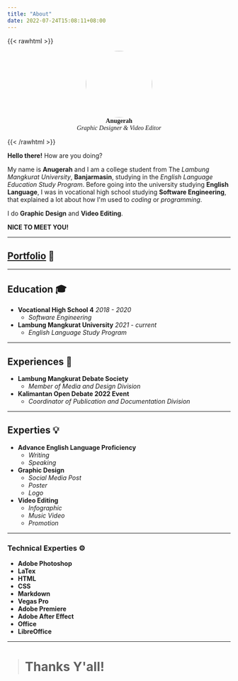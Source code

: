 ```yaml
---
title: "About"
date: 2022-07-24T15:08:11+08:00
---
```



{{< rawhtml >}}
<figure style="display: block;
  margin-left: auto;
  margin-right: auto;">
<img src="bad.jpeg" style="  
  width: 150px;
  height: 150px;
  object-fit: cover;
  border-radius: 50%;display: block;
  margin-left: auto;
  margin-right: auto;">
  <figcaption style="text-align: center;"><b style="font-family: 'et-book-roman-old-style-figures', serif;">Anugerah</b><figcaption>
  <figcaption style="text-align: center;"><i style="font-family: 'et-book-roman-old-style-figures', serif;">Graphic Designer & Video Editor</i><figcaption>
  </figure>
{{< /rawhtml >}}

**Hello there!** How are you doing? 


My name is **Anugerah** and I am a college student from The *Lambung Mangkurat University*, **Banjarmasin**, studying in the *English Language Education Study Program*. Before going into the university studying **English Language**, I was in vocational high school studying **Software Engineering**, that explained a lot about how I'm used to *coding* or *programming*. 

I do **Graphic Design** and **Video Editing**.

**NICE TO MEET YOU!**

---
## [Portfolio](/work) 🎨
---

## Education 🎓
+ **Vocational High School 4** *2018 - 2020*
  + *Software Engineering*
+ **Lambung Mangkurat University** *2021 - current*
  + *English Language Study Program*

---
## Experiences 💼
+ **Lambung Mangkurat Debate Society**
  + *Member of Media and Design Division*
+ **Kalimantan Open Debate 2022 Event**
  + *Coordinator of Publication and Documentation Division*

---
## Experties 💡
- **Advance English Language Proficiency**
  - *Writing*
  - *Speaking*
- **Graphic Design**
  - *Social Media Post*
  - *Poster*
  - *Logo*
- **Video Editing**
  - *Infographic*
  - *Music Video*
  - *Promotion*

---
### Technical Experties ⚙️
- **Adobe Photoshop**
- **LaTex**
- **HTML**
- **CSS**
- **Markdown**
- **Vegas Pro** 
- **Adobe Premiere**
- **Adobe After Effect**
- **Office**
- **LibreOffice**



---
> # Thanks Y'all!